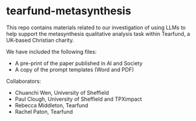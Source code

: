 # tearfund-metasynthesis
This repo contains materials related to our investigation of using LLMs to help support the metasynthesis qualitative analysis task within Tearfund, a UK-based Christian charity.

We have included the following files:
* A pre-print of the paper published in AI and Society
* A copy of the prompt templates (Word and PDF)
  
Collaborators:
* Chuanchi Wen, University of Sheffield
* Paul Clough, University of Sheffield and TPXimpact
* Rebecca Middleton, Tearfund
* Rachel Paton, Tearfund
